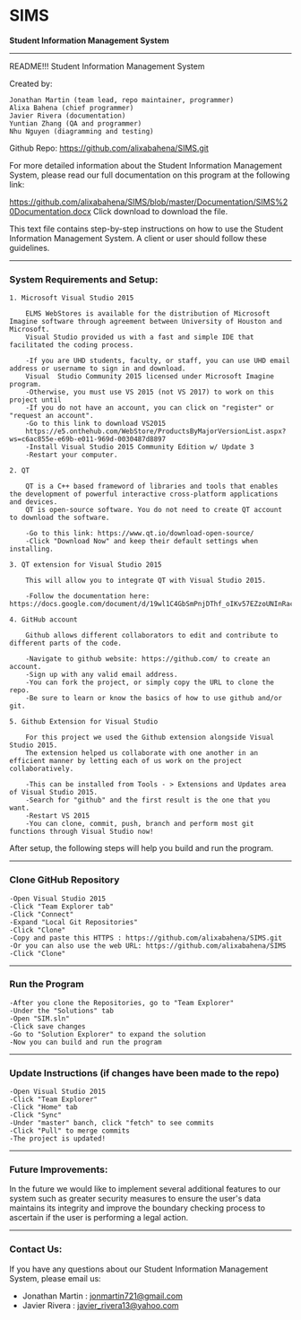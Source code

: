 # SIMS
<b>Student Information Management System</b>

*****************************************************
README!!!
Student Information Management System

Created by:

	Jonathan Martin (team lead, repo maintainer, programmer)
	Alixa Bahena (chief programmer)
	Javier Rivera (documentation)
	Yuntian Zhang (QA and programmer)
	Nhu Nguyen (diagramming and testing)

 Github Repo:
https://github.com/alixabahena/SIMS.git

For more detailed information about the Student Information Management System, please read our full documentation on this program at the following link:

https://github.com/alixabahena/SIMS/blob/master/Documentation/SIMS%20Documentation.docx
Click download to download the file.

This text file contains step-by-step instructions on how to use the Student Information
Management System. A client or user should follow these guidelines.


*****************************************************
### <b>System Requirements and Setup:</b>

	1. Microsoft Visual Studio 2015 

		ELMS WebStores is available for the distribution of Microsoft Imagine software through agreement between University of Houston and Microsoft. 
		Visual Studio provided us with a fast and simple IDE that facilitated the coding process.
	
		-If you are UHD students, faculty, or staff, you can use UHD email address or username to sign in and download. 
		Visual 	Studio Community 2015 licensed under Microsoft Imagine program. 
		-Otherwise, you must use VS 2015 (not VS 2017) to work on this project until 
		-If you do not have an account, you can click on "register" or "request an account".
		-Go to this link to download VS2015 
		https://e5.onthehub.com/WebStore/ProductsByMajorVersionList.aspx?ws=c6ac855e-e69b-e011-969d-0030487d8897
		-Install Visual Studio 2015 Community Edition w/ Update 3
		-Restart your computer.

	2. QT

		QT is a C++ based frameword of libraries and tools that enables the development of powerful interactive cross-platform applications and devices. 
		QT is open-source software. You do not need to create QT account to download the software.
	
		-Go to this link: https://www.qt.io/download-open-source/ 
		-Click "Download Now" and keep their default settings when installing.
	
	3. QT extension for Visual Studio 2015

		This will allow you to integrate QT with Visual Studio 2015.
	
		-Follow the documentation here: https://docs.google.com/document/d/19wl1C4GbSmPnjDThf_oIKv57EZzoUNInRacnHIcgiQA

	4. GitHub account
	
		Github allows different collaborators to edit and contribute to different parts of the code.
	
		-Navigate to github website: https://github.com/ to create an account.
		-Sign up with any valid email address.
		-You can fork the project, or simply copy the URL to clone the repo.
		-Be sure to learn or know the basics of how to use github and/or git.
	
	5. Github Extension for Visual Studio

		For this project we used the Github extension alongside Visual Studio 2015. 
		The extension helped us collaborate with one another in an efficient manner by letting each of us work on the project collaboratively.
	
		-This can be installed from Tools - > Extensions and Updates area of Visual Studio 2015. 
		-Search for "github" and the first result is the one that you want.
		-Restart VS 2015
		-You can clone, commit, push, branch and perform most git functions through Visual Studio now!

After setup, the following steps will help you build and run the program.


*****************************************************
### <b>Clone GitHub Repository</b>

 	-Open Visual Studio 2015
	-Click "Team Explorer tab"
	-Click "Connect"
	-Expand "Local Git Repositories"
	-Click "Clone"
	-Copy and paste this HTTPS : https://github.com/alixabahena/SIMS.git
	-Or you can also use the web URL: https://github.com/alixabahena/SIMS
	-Click "Clone"


*****************************************************
### <b>Run the Program</b>

	-After you clone the Repositories, go to "Team Explorer"
	-Under the "Solutions" tab
	-Open "SIM.sln"
	-Click save changes
	-Go to "Solution Explorer" to expand the solution
	-Now you can build and run the program
	

*****************************************************
### <b>Update Instructions (if changes have been made to the repo)</b>
	
	-Open Visual Studio 2015
	-Click "Team Explorer"
	-Click "Home" tab
	-Click "Sync"
	-Under "master" banch, click "fetch" to see commits
	-Click "Pull" to merge commits
	-The project is updated!


*****************************************************
### <b>Future Improvements:</b>

In the future we would like to implement several additional features to our system such as greater security measures to ensure the user's data maintains its integrity and improve the boundary checking process to ascertain if the user is performing a legal action.


*****************************************************
### <b>Contact Us:</b>

If you have any questions about our Student Information Management System, please email us:

- Jonathan Martin	: jonmartin721@gmail.com
- Javier Rivera		: javier_rivera13@yahoo.com
